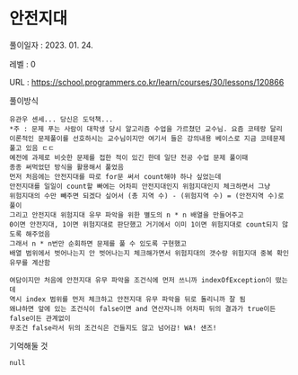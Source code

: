 # 안전지대
풀이일자 : 2023. 01. 24.  
    
레벨 : 0   

URL : https://school.programmers.co.kr/learn/courses/30/lessons/120866  
    
풀이방식    

    유관우 센세... 당신은 도덕책...
    *주 : 문제 푸는 사람이 대학생 당시 알고리즘 수업을 가르쳤던 교수님. 요즘 코테랑 달리 이론적인 문제풀이를 선호하시는 교수님이지만 여기서 들은 강의내용 베이스로 지금 코테문제 풀고 있음 ㄷㄷ
    예전에 과제로 비슷한 문제를 접한 적이 있긴 한데 일단 전공 수업 문제 풀이때
    종종 써먹었던 방식을 활용해서 풀었음
    먼저 처음에는 안전지대를 따로 for문 써서 count해야 하나 싶었는데
    안전지대를 일일이 count할 빠에는 어차피 안전지대인지 위험지대인지 체크하면서 그냥
    위험지대의 수만 빼주면 되겠다 싶어서 (총 지역 수) - (위험지역 수) = (안전지역 수)로 풀이
    그리고 안전지대 위험지대 유무 파악을 위한 별도의 n * n 배열을 만들어주고
    0이면 안전지대, 1이면 위험지대로 판단했고 거기에서 이미 1이면 위험지대로 count되지 않도록 해주었음
    그래서 n * n번만 순회하면 문제를 풀 수 있도록 구현했고
    배열 범위에서 벗어나는지 안 벗어나는지 체크해가면서 위험지대의 갯수랑 위험지대 중복 확인유무를 계산함
    
    여담이지만 처음에 안전지대 유무 파악을 조건식에 먼저 쓰니까 indexOfException이 떴는데
    역시 index 범위를 먼저 체크하고 안전지대 유무 파악을 뒤로 돌리니까 잘 됨
    왜냐하면 앞에 있는 조건식이 false이면 and 연산자니까 어차피 뒤의 결과가 true이든 false이든 관계없이
    무조건 false라서 뒤의 조건식은 건들지도 않고 넘어감! WA! 샌즈!

기억해둘 것  
    
    null
